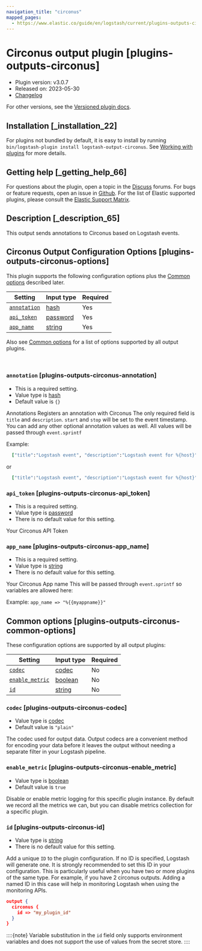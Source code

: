 ```yaml
---
navigation_title: "circonus"
mapped_pages:
  - https://www.elastic.co/guide/en/logstash/current/plugins-outputs-circonus.html
---
```


# Circonus output plugin [plugins-outputs-circonus]


* Plugin version: v3.0.7
* Released on: 2023-05-30
* [Changelog](https://github.com/logstash-plugins/logstash-output-circonus/blob/v3.0.7/CHANGELOG.md)

For other versions, see the [Versioned plugin docs](/vpr/output-circonus-index.md).

## Installation [_installation_22]

For plugins not bundled by default, it is easy to install by running `bin/logstash-plugin install logstash-output-circonus`. See [Working with plugins](logstash://reference/working-with-plugins.md) for more details.


## Getting help [_getting_help_66]

For questions about the plugin, open a topic in the [Discuss](http://discuss.elastic.co) forums. For bugs or feature requests, open an issue in [Github](https://github.com/logstash-plugins/logstash-output-circonus). For the list of Elastic supported plugins, please consult the [Elastic Support Matrix](https://www.elastic.co/support/matrix#logstash_plugins).


## Description [_description_65]

This output sends annotations to Circonus based on Logstash events.


## Circonus Output Configuration Options [plugins-outputs-circonus-options]

This plugin supports the following configuration options plus the [Common options](plugins-outputs-circonus.md#plugins-outputs-circonus-common-options) described later.

| Setting | Input type | Required |
| --- | --- | --- |
| [`annotation`](plugins-outputs-circonus.md#plugins-outputs-circonus-annotation) | [hash](introduction.md#hash) | Yes |
| [`api_token`](plugins-outputs-circonus.md#plugins-outputs-circonus-api_token) | [password](introduction.md#password) | Yes |
| [`app_name`](plugins-outputs-circonus.md#plugins-outputs-circonus-app_name) | [string](introduction.md#string) | Yes |

Also see [Common options](plugins-outputs-circonus.md#plugins-outputs-circonus-common-options) for a list of options supported by all output plugins.

 

### `annotation` [plugins-outputs-circonus-annotation]

* This is a required setting.
* Value type is [hash](introduction.md#hash)
* Default value is `{}`

Annotations Registers an annotation with Circonus The only required field is `title` and `description`. `start` and `stop` will be set to the event timestamp. You can add any other optional annotation values as well. All values will be passed through `event.sprintf`

Example:

```ruby
  ["title":"Logstash event", "description":"Logstash event for %{host}"]
```

or

```ruby
  ["title":"Logstash event", "description":"Logstash event for %{host}", "parent_id", "1"]
```


### `api_token` [plugins-outputs-circonus-api_token]

* This is a required setting.
* Value type is [password](introduction.md#password)
* There is no default value for this setting.

Your Circonus API Token


### `app_name` [plugins-outputs-circonus-app_name]

* This is a required setting.
* Value type is [string](introduction.md#string)
* There is no default value for this setting.

Your Circonus App name This will be passed through `event.sprintf` so variables are allowed here:

Example: `app_name => "%{{myappname}}"`



## Common options [plugins-outputs-circonus-common-options]

These configuration options are supported by all output plugins:

| Setting | Input type | Required |
| --- | --- | --- |
| [`codec`](plugins-outputs-circonus.md#plugins-outputs-circonus-codec) | [codec](logstash://reference/configuration-file-structure.md#codec) | No |
| [`enable_metric`](plugins-outputs-circonus.md#plugins-outputs-circonus-enable_metric) | [boolean](logstash://reference/configuration-file-structure.md#boolean) | No |
| [`id`](plugins-outputs-circonus.md#plugins-outputs-circonus-id) | [string](logstash://reference/configuration-file-structure.md#string) | No |

### `codec` [plugins-outputs-circonus-codec]

* Value type is [codec](logstash://reference/configuration-file-structure.md#codec)
* Default value is `"plain"`

The codec used for output data. Output codecs are a convenient method for encoding your data before it leaves the output without needing a separate filter in your Logstash pipeline.


### `enable_metric` [plugins-outputs-circonus-enable_metric]

* Value type is [boolean](logstash://reference/configuration-file-structure.md#boolean)
* Default value is `true`

Disable or enable metric logging for this specific plugin instance. By default we record all the metrics we can, but you can disable metrics collection for a specific plugin.


### `id` [plugins-outputs-circonus-id]

* Value type is [string](logstash://reference/configuration-file-structure.md#string)
* There is no default value for this setting.

Add a unique `ID` to the plugin configuration. If no ID is specified, Logstash will generate one. It is strongly recommended to set this ID in your configuration. This is particularly useful when you have two or more plugins of the same type. For example, if you have 2 circonus outputs. Adding a named ID in this case will help in monitoring Logstash when using the monitoring APIs.

```json
output {
  circonus {
    id => "my_plugin_id"
  }
}
```

::::{note} 
Variable substitution in the `id` field only supports environment variables and does not support the use of values from the secret store.
::::




